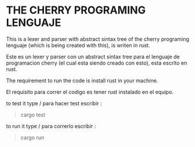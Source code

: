#  THE CHERRY PROGRAMING LENGUAJE

This is a lexer and parser with abstract sintax tree of the cherry programing lenguaje (which is being created with this), is writen in rust.

Este es un lexer y parser con un abstract sintax tree para el lenguaje de programacion cherry (el cual esta siendo creado con esto), esta escrito en rust.

The requirement to run the code is install rust in your machine.

El requisito para correr el codigo es tener rust instalado en el equipo.

to test it type / para hacer test escribir :

> cargo test

to run it type / para correrlo escribir :

> cargo run